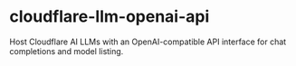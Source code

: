 # cloudflare-llm-openai-api
Host Cloudflare AI LLMs with an OpenAI-compatible API interface for chat completions and model listing.
